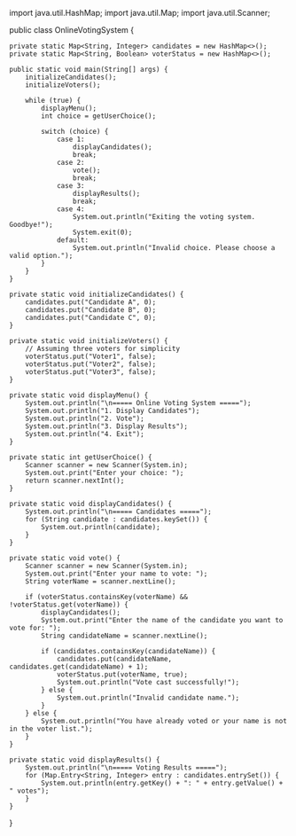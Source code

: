 import java.util.HashMap;
import java.util.Map;
import java.util.Scanner;

public class OnlineVotingSystem {

    private static Map<String, Integer> candidates = new HashMap<>();
    private static Map<String, Boolean> voterStatus = new HashMap<>();

    public static void main(String[] args) {
        initializeCandidates();
        initializeVoters();

        while (true) {
            displayMenu();
            int choice = getUserChoice();

            switch (choice) {
                case 1:
                    displayCandidates();
                    break;
                case 2:
                    vote();
                    break;
                case 3:
                    displayResults();
                    break;
                case 4:
                    System.out.println("Exiting the voting system. Goodbye!");
                    System.exit(0);
                default:
                    System.out.println("Invalid choice. Please choose a valid option.");
            }
        }
    }

    private static void initializeCandidates() {
        candidates.put("Candidate A", 0);
        candidates.put("Candidate B", 0);
        candidates.put("Candidate C", 0);
    }

    private static void initializeVoters() {
        // Assuming three voters for simplicity
        voterStatus.put("Voter1", false);
        voterStatus.put("Voter2", false);
        voterStatus.put("Voter3", false);
    }

    private static void displayMenu() {
        System.out.println("\n===== Online Voting System =====");
        System.out.println("1. Display Candidates");
        System.out.println("2. Vote");
        System.out.println("3. Display Results");
        System.out.println("4. Exit");
    }

    private static int getUserChoice() {
        Scanner scanner = new Scanner(System.in);
        System.out.print("Enter your choice: ");
        return scanner.nextInt();
    }

    private static void displayCandidates() {
        System.out.println("\n===== Candidates =====");
        for (String candidate : candidates.keySet()) {
            System.out.println(candidate);
        }
    }

    private static void vote() {
        Scanner scanner = new Scanner(System.in);
        System.out.print("Enter your name to vote: ");
        String voterName = scanner.nextLine();

        if (voterStatus.containsKey(voterName) && !voterStatus.get(voterName)) {
            displayCandidates();
            System.out.print("Enter the name of the candidate you want to vote for: ");
            String candidateName = scanner.nextLine();

            if (candidates.containsKey(candidateName)) {
                candidates.put(candidateName, candidates.get(candidateName) + 1);
                voterStatus.put(voterName, true);
                System.out.println("Vote cast successfully!");
            } else {
                System.out.println("Invalid candidate name.");
            }
        } else {
            System.out.println("You have already voted or your name is not in the voter list.");
        }
    }

    private static void displayResults() {
        System.out.println("\n===== Voting Results =====");
        for (Map.Entry<String, Integer> entry : candidates.entrySet()) {
            System.out.println(entry.getKey() + ": " + entry.getValue() + " votes");
        }
    }
}
